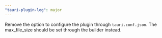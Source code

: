 ```yaml
---
"tauri-plugin-log": major
---
```


Remove the option to configure the plugin through `tauri.conf.json`. The max_file_size should be set through the builder instead.